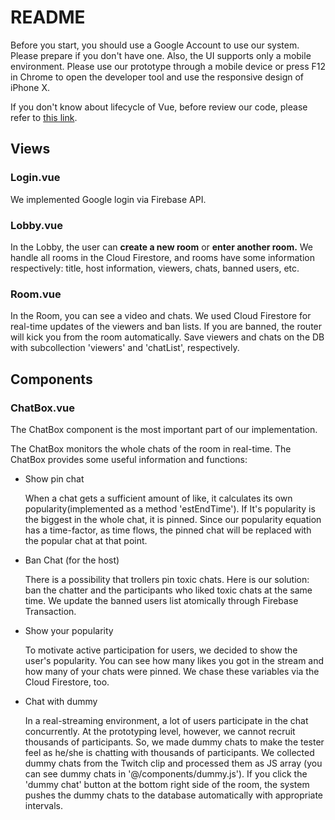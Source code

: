 # README

Before you start, you should use a Google Account to use our system. Please prepare if you don't have one. Also, the UI supports only a mobile environment. Please use our prototype through a mobile device or press F12 in Chrome to open the developer tool and use the responsive design of iPhone X.

If you don't know about lifecycle of Vue, before review our code, please refer to [this link](https://v3.vuejs.org/guide/instance.html#lifecycle-hooks).

## Views

### Login.vue

We implemented Google login via Firebase API.

### Lobby.vue

In the Lobby, the user can **create a new room** or **enter another room.** We handle all rooms in the Cloud Firestore, and rooms have some information respectively: title, host information, viewers, chats, banned users, etc.

### Room.vue

In the Room, you can see a video and chats. We used Cloud Firestore for real-time updates of the viewers and ban lists. If you are banned, the router will kick you from the room automatically. Save viewers and chats on the DB with subcollection 'viewers' and 'chatList', respectively.

## Components

### ChatBox.vue

The ChatBox component is the most important part of our implementation.

The ChatBox monitors the whole chats of the room in real-time. The ChatBox provides some useful information and functions:

- Show pin chat

  When a chat gets a sufficient amount of like, it calculates its own popularity(implemented as a method 'estEndTime'). If It's popularity is the biggest in the whole chat, it is pinned. Since our popularity equation has a time-factor, as time flows, the pinned chat will be replaced with the popular chat at that point.

- Ban Chat (for the host)

  There is a possibility that trollers pin toxic chats. Here is our solution: ban the chatter and the participants who liked toxic chats at the same time. We update the banned users list atomically through Firebase Transaction.

- Show your popularity

  To motivate active participation for users, we decided to show the user's popularity. You can see how many likes you got in the stream and how many of your chats were pinned. We chase these variables via the Cloud Firestore, too.

- Chat with dummy

  In a real-streaming environment, a lot of users participate in the chat concurrently. At the prototyping level, however, we cannot recruit thousands of participants. So, we made dummy chats to make the tester feel as he/she is chatting with thousands of participants. We collected dummy chats from the Twitch clip and processed them as JS array (you can see dummy chats in '@/components/dummy.js'). If you click the 'dummy chat' button at the bottom right side of the room, the system pushes the dummy chats to the database automatically with appropriate intervals.
